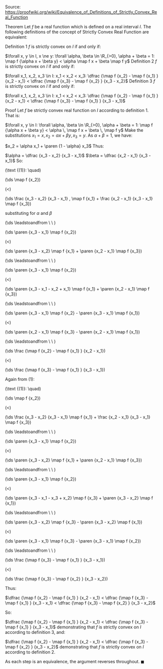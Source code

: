 # 

Source: https://proofwiki.org/wiki/Equivalence_of_Definitions_of_Strictly_Convex_Real_Function



Theorem
Let $f$ be a real function which is defined on a real interval $I$.
The following definitions of the concept of Strictly Convex Real Function are equivalent:

Definition 1
$f$ is strictly convex on $I$ if and only if:

$\forall x, y \in I, x \ne y: \forall \alpha, \beta \in \R_{>0}, \alpha + \beta = 1: \map f {\alpha x + \beta y} < \alpha \map f x + \beta \map f y$
Definition 2
$f$ is strictly convex on $I$ if and only if:

$\forall x_1, x_2, x_3 \in I: x_1 < x_2 < x_3: \dfrac {\map f {x_2} - \map f {x_1} } {x_2 - x_1} < \dfrac {\map f {x_3} - \map f {x_2} } {x_3 - x_2}$
Definition 3
$f$ is strictly convex on $I$ if and only if:

$\forall x_1, x_2, x_3 \in I: x_1 < x_2 < x_3: \dfrac {\map f {x_2} - \map f {x_1} } {x_2 - x_1} < \dfrac {\map f {x_3} - \map f {x_1} } {x_3 - x_1}$


Proof
Let $f$ be strictly convex real function on $I$ according to definition 1.
That is:

$\forall x, y \in I: \forall \alpha, \beta \in \R_{>0}, \alpha + \beta = 1: \map f {\alpha x + \beta y} < \alpha \, \map f x + \beta \, \map f y$
Make the substitutions $x_1 = x, x_2 = \alpha x + \beta y, x_3 = y$.
As $\alpha + \beta = 1$, we have:

$x_2 = \alpha x_1 + \paren {1 - \alpha} x_3$
Thus:

$\alpha = \dfrac {x_3 - x_2} {x_3 - x_1}$
$\beta = \dfrac {x_2 - x_1} {x_3 - x_1}$
So:




\(\text {(1)}: \quad\)









\(\ds \map f {x_2}\)

\(<\)







\(\ds \frac {x_3 - x_2} {x_3 - x_1} \, \map f {x_1} + \frac {x_2 - x_1} {x_3 - x_1} \map f {x_3}\)





substituting for $\alpha$ and $\beta$








\(\ds \leadstoandfrom \ \ \)





\(\ds \paren {x_3 - x_1} \map f {x_2}\)

\(<\)







\(\ds \paren {x_3 - x_2} \map f {x_1} + \paren {x_2 - x_1} \map f {x_3}\)














\(\ds \leadstoandfrom \ \ \)





\(\ds \paren {x_3 - x_1} \map f {x_2}\)

\(<\)







\(\ds \paren {x_3 - x_1 - x_2 + x_1} \map f {x_1} + \paren {x_2 - x_1} \map f {x_3}\)














\(\ds \leadstoandfrom \ \ \)





\(\ds \paren {x_3 - x_1} \map f {x_2} - \paren {x_3 - x_1} \map f {x_1}\)

\(<\)







\(\ds \paren {x_2 - x_1} \map f {x_3} - \paren {x_2 - x_1} \map f {x_1}\)














\(\ds \leadstoandfrom \ \ \)





\(\ds \frac {\map f {x_2} - \map f {x_1} } {x_2 - x_1}\)

\(<\)







\(\ds \frac {\map f {x_3} - \map f {x_1} } {x_3 - x_1}\)










Again from $(1)$:




\(\text {(1)}: \quad\)









\(\ds \map f {x_2}\)

\(<\)







\(\ds \frac {x_3 - x_2} {x_3 - x_1} \map f {x_1} + \frac {x_2 - x_1} {x_3 - x_1} \map f {x_3}\)














\(\ds \leadstoandfrom \ \ \)





\(\ds \paren {x_3 - x_1} \map f {x_2}\)

\(<\)







\(\ds \paren {x_3 - x_2} \map f {x_1} + \paren {x_2 - x_1} \map f {x_3}\)














\(\ds \leadstoandfrom \ \ \)





\(\ds \paren {x_3 - x_1} \map f {x_2}\)

\(<\)







\(\ds \paren {x_3 - x_1 - x_3 + x_2} \map f {x_3} + \paren {x_3 - x_2} \map f {x_1}\)














\(\ds \leadstoandfrom \ \ \)





\(\ds \paren {x_3 - x_2} \map f {x_3} - \paren {x_3 - x_2} \map f {x_1}\)

\(<\)







\(\ds \paren {x_3 - x_1} \map f {x_3} - \paren {x_3 - x_1} \map f {x_2}\)














\(\ds \leadstoandfrom \ \ \)





\(\ds \frac {\map f {x_3} - \map f {x_1} } {x_3 - x_1}\)

\(<\)







\(\ds \frac {\map f {x_3} - \map f {x_2} } {x_3 - x_2}\)










Thus:

$\dfrac {\map f {x_2} - \map f {x_1} } {x_2 - x_1} < \dfrac {\map f {x_3} - \map f {x_1} } {x_3 - x_1} < \dfrac {\map f {x_3} - \map f {x_2} } {x_3 - x_2}$

So:

$\dfrac {\map f {x_2} - \map f {x_1} } {x_2 - x_1} < \dfrac {\map f {x_3} - \map f {x_1} } {x_3 - x_1}$
demonstrating that $f$ is strictly convex on $I$ according to definition 3, and:

$\dfrac {\map f {x_2} - \map f {x_1} } {x_2 - x_1} < \dfrac {\map f {x_3} - \map f {x_2} } {x_3 - x_2}$
demonstrating that $f$ is strictly convex on $I$ according to definition 2.

As each step is an equivalence, the argument reverses throughout.
$\blacksquare$





